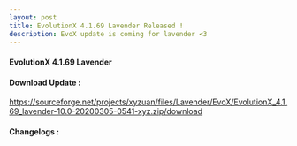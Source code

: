 ```yaml
---
layout: post
title: EvolutionX 4.1.69 Lavender Released !
description: EvoX update is coming for lavender <3
---
```


#### EvolutionX 4.1.69 Lavender

#### Download Update :
https://sourceforge.net/projects/xyzuan/files/Lavender/EvoX/EvolutionX_4.1.69_lavender-10.0-20200305-0541-xyz.zip/download
#### Changelogs :
